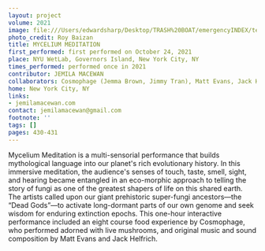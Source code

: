 ```yaml
---
layout: project
volume: 2021
image: file:///Users/edwardsharp/Desktop/TRASH%20BOAT/emergencyINDEX/ten_plus/guts/Links/1666030436684__Mycelium_Meditation--Jemila_MacEwan.jpg
photo_credit: Roy Baizan
title: MYCELIUM MEDITATION
first_performed: first performed on October 24, 2021
place: NYU WetLab, Governors Island, New York City, NY
times_performed: performed once in 2021
contributor: JEMILA MACEWAN
collaborators: Cosmophage (Jemma Brown, Jimmy Tran), Matt Evans, Jack Helfrich
home: New York City, NY
links:
- jemilamacewan.com
contact: jemilamacewan@gmail.com
footnote: ''
tags: []
pages: 430-431
---
```

Mycelium Meditation is a multi-sensorial performance that builds mythological language into our planet's rich evolutionary history. In this immersive meditation, the audience's senses of touch, taste, smell, sight, and hearing became entangled in an eco-morphic approach to telling the story of fungi as one of the greatest shapers of life on this shared earth. The artists called upon our giant prehistoric super-fungi ancestors—the “Dead Gods”—to activate long-dormant parts of our own genome and seek wisdom for enduring extinction epochs. This one-hour interactive performance included an eight course food experience by Cosmophage, who performed adorned with live mushrooms, and original music and sound composition by Matt Evans and Jack Helfrich. 